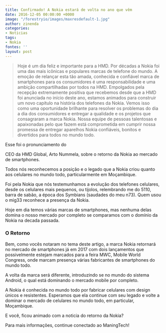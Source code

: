 ```yaml
---
title: Confirmado! A Nokia estará de volta no ano que vêm
date: 2016-12-05 00:00:00 +0000
image: "/forestryio/images/maxresdefault-1.jpg"
author: zinenda
categories:
- Noticias
tags:
- Nokia
fontes: ''
layout: post
---
```

> Hoje é um dia feliz e importante para a HMD. Por décadas a Nokia foi uma das mais icônicas e populares marcas de telefone do mundo. A emoção de relançar esta tão amada, conhecida e confiável marca de smartphones para os consumidores é uma responsabilidade e uma ambição compartilhadas por todos na HMD. Empolgados pela recepção extremamente positiva que recebemos desde que a HMD foi anunciada no início deste ano, estamos animados para construir um novo capítulo na história dos telefones da Nokia. Vemos isso como uma oportunidade brilhante para resolver os problemas do dia a dia dos consumidores e entregar a qualidade e os projetos que consagraram a marca Nokia. Nossa equipe de pessoas talentosas e apaixonadas pelo que fazem está comprometida em cumprir nossa promessa de entregar aparelhos Nokia confiáveis, bonitos e divertidos para todos no mundo todo.

Esse foi o pronunciamento do

CEO da HMD Global, Arto Nummela, sobre o retorno da Nokia ao mercado de smartphones.

Todos nós reconhecemos a posição e o legado que a Nokia criou quanto aos celulares no mundo todo, particularmente em Moçambique.

Foi pela Nokia que nós testemunhamos a evolução dos telefones celulares, desde os celulares mais pequenos, ou tijolos, relembrando me do 5110, barra de sabão, a época dos Symbians (saudades do meu n73). Quem usou o mig33 reconhece a presença da Nokia.

Hoje em dia temos várias marcas de smartphones, mas nenhuma delas domina o nosso mercado por completo se comparamos com o domínio da Nokia na decada passada.

### O Retorno

Bem, como vocês notaram no tema deste artigo, a marca Nokia retornará no mercado de smartphones já em 2017 com dois lançamentos que possivelmente estejam marcados para a feira MWC, Mobile World Congress, onde marcam presença várias fabricantes de smartphones do mundo todo.

A volta da marca será diferente, introduzindo se no mundo do sistema Android, o qual está dominando o mercado mobile por completo.

A Nokia é conhecida no mundo todo por fabricar celulares com design únicos e resistentes. Esperamos que ela continue com seu legado e volte a dominar o mercado de celulares no mundo todo, em particular, Moçambique.

E você, ficou animado com a noticia do retorno da Nokia?

Para mais informações, continue conectado ao ManingTech!
